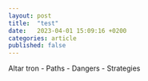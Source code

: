 ```yaml
---
layout: post
title:  "test"
date:   2023-04-01 15:09:16 +0200
categories: article
published: false
---
```

Altar tron
    - Paths
    - Dangers
    - Strategies


